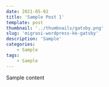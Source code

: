 ```yaml
---
date: 2021-05-02
title: 'Sample Post 1'
template: post
thumbnail: '../thumbnails/gatsby.png'
slug: 'migrasi-wordpress-ke-gatsby'
description: 'Sample'
categories:
    - Sample
tags:
    - Sample
---
```

Sample content